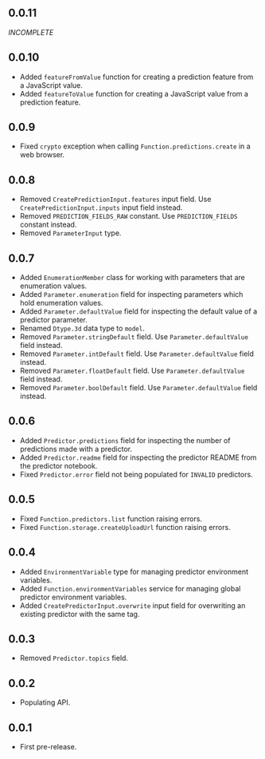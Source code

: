 ## 0.0.11
*INCOMPLETE*

## 0.0.10
+ Added `featureFromValue` function for creating a prediction feature from a JavaScript value.
+ Added `featureToValue` function for creating a JavaScript value from a prediction feature.

## 0.0.9
+ Fixed `crypto` exception when calling `Function.predictions.create` in a web browser.

## 0.0.8
+ Removed `CreatePredictionInput.features` input field. Use `CreatePredictionInput.inputs` input field instead.
+ Removed `PREDICTION_FIELDS_RAW` constant. Use `PREDICTION_FIELDS` constant instead.
+ Removed `ParameterInput` type.

## 0.0.7
+ Added `EnumerationMember` class for working with parameters that are enumeration values.
+ Added `Parameter.enumeration` field for inspecting parameters which hold enumeration values.
+ Added `Parameter.defaultValue` field for inspecting the default value of a predictor parameter.
+ Renamed `Dtype.3d` data type to `model`.
+ Removed `Parameter.stringDefault` field. Use `Parameter.defaultValue` field instead.
+ Removed `Parameter.intDefault` field. Use `Parameter.defaultValue` field instead.
+ Removed `Parameter.floatDefault` field. Use `Parameter.defaultValue` field instead.
+ Removed `Parameter.boolDefault` field. Use `Parameter.defaultValue` field instead.

## 0.0.6
+ Added `Predictor.predictions` field for inspecting the number of predictions made with a predictor.
+ Added `Predictor.readme` field for inspecting the predictor README from the predictor notebook.
+ Fixed `Predictor.error` field not being populated for `INVALID` predictors.

## 0.0.5
+ Fixed `Function.predictors.list` function raising errors.
+ Fixed `Function.storage.createUploadUrl` function raising errors.

## 0.0.4
+ Added `EnvironmentVariable` type for managing predictor environment variables.
+ Added `Function.environmentVariables` service for managing global predictor environment variables.
+ Added `CreatePredictorInput.overwrite` input field for overwriting an existing predictor with the same tag.

## 0.0.3
+ Removed `Predictor.topics` field.

## 0.0.2
+ Populating API.

## 0.0.1
+ First pre-release.